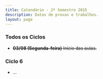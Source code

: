 ```yaml
---
title: Calendário - 2º Semestre 2015
description: Datas de provas e trabalhos.
layout: page
---
```


### Todos os Ciclos

- <s>**03/08 (Segunda-feira)** Início das aulas.</s>

### Ciclo 6

- ...



